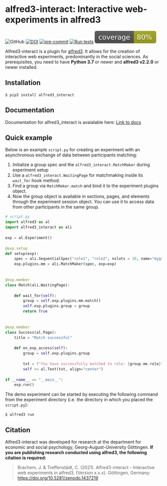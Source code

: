 # alfred3-interact: Interactive web-experiments in alfred3

![GitHub](https://img.shields.io/github/license/jobrachem/alfred3-interact) [![DOI](https://zenodo.org/badge/340368707.svg)](https://zenodo.org/badge/latestdoi/340368707) [![pre-commit](https://github.com/jobrachem/alfred3-interact/actions/workflows/pre-commit.yml/badge.svg)](https://github.com/jobrachem/alfred3-interact/actions/workflows/pre-commit.yml) [![Run tests](https://github.com/jobrachem/alfred3-interact/actions/workflows/pytest.yml/badge.svg)](https://github.com/jobrachem/alfred3-interact/actions/workflows/pytest.yml) [![pytest-coverage](coverage.svg)](https://github.com/jobrachem/alfred3-interact/actions/workflows/pytest.yml)

Alfred3-interact is a plugin for [alfred3](https://github.com/ctreffe/alfred).
It allows for the creation of interactive web experiments, predominantly
in the social sciences. As prerequisites,
you need to have **Python 3.7** or newer and **alfred3 v2.2.0** or newer installed.

## Installation

```
$ pip3 install alfred3_interact
```

## Documentation

Documentation for alfred3_interact is avaialable here: [Link to docs](https://jobrachem.github.io/alfred3-interact/build/html/index.html)

## Quick example

Below is an example `script.py` for creating an experiment with an
asynchronous exchange of data between participants matching:

1. Initialize a group spec and the `alfred3_interact.MatchMaker` during experiment setup
2. Use a `alfred3_interact.WaitingPage` for matchmaking inside its `wait_for` hook method.
3. Find a group via `MatchMaker.match` and bind it to the
   experiment plugins object.
4. Now the group object is available in sections, pages, and elements
   through the experiment session object. You can use it to access data
   from other participants in the same group.

```python
# script.py
import alfred3 as al
import alfred3_interact as ali

exp = al.Experiment()

@exp.setup
def setup(exp):
    spec = ali.SequentialSpec("role1", "role2", nslots = 10, name="mygroup")
    exp.plugins.mm = ali.MatchMaker(spec, exp=exp)


@exp.member
class Match(ali.WaitingPage):

    def wait_for(self):
        group = self.exp.plugins.mm.match()
        self.exp.plugins.group = group
        return True


@exp.member
class Success(al.Page):
    title = "Match successful"

    def on_exp_access(self):
        group = self.exp.plugins.group

        txt = f"You have successfully matched to role: {group.me.role}"
        self += al.Text(txt, align="center")

if __name__ == "__main__":
    exp.run()
```

The demo experiment can be started by executing the following command
from the experiment directory (i.e. the directory in which you placed
the `script.py`):

```
$ alfred3 run
```

## Citation

Alfred3-interact was developed for research at the department for
economic and social psychology, Georg-August-University Göttingen.
**If you are publishing research conducted using alfred3, the
following citation is required:**

>Brachem, J. & Treffenstädt, C. (2021). Alfred3-interact - Interactive web experiments in alfred3. (Version x.x.x). Göttingen,
Germany: https://doi.org/10.5281/zenodo.1437219
